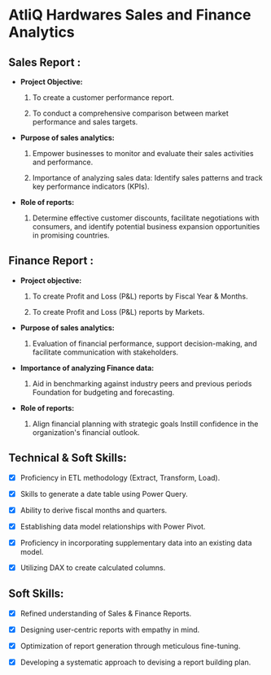# AtliQ Hardwares Sales and Finance Analytics

## Sales Report :

- **Project Objective:**

  1. To create a customer performance report.

  2. To conduct a comprehensive comparison between market performance and sales targets.

- **Purpose of sales analytics:** 

  1. Empower businesses to monitor and evaluate their sales activities and performance.

  2. Importance of analyzing sales data: Identify sales patterns and track key performance indicators (KPIs).

- **Role of reports:**

  1. Determine effective customer discounts, facilitate negotiations with consumers, and identify potential business 
     expansion opportunities in promising countries.

## Finance Report :

- **Project objective:**

  1. To create Profit and Loss (P&L) reports by Fiscal Year & Months.

  2. To create Profit and Loss (P&L) reports by Markets.

- **Purpose of sales analytics:** 

  1. Evaluation of financial performance, support decision-making, and facilitate communication with stakeholders.

- **Importance of analyzing Finance data:** 

  1. Aid in benchmarking against industry peers and previous periods Foundation for budgeting and forecasting.

- **Role of reports:** 
  1. Align financial planning with strategic goals Instill confidence in the organization's financial outlook.

## Technical & Soft Skills:
- [x] Proficiency in ETL methodology (Extract, Transform, Load).

- [x] Skills to generate a date table using Power Query.

- [x] Ability to derive fiscal months and quarters.

- [x] Establishing data model relationships with Power Pivot.

- [x] Proficiency in incorporating supplementary data into an existing data model.

- [x] Utilizing DAX to create calculated columns.

## Soft Skills:
- [x] Refined understanding of Sales & Finance Reports.

- [x] Designing user-centric reports with empathy in mind.

- [x] Optimization of report generation through meticulous fine-tuning.

- [x] Developing a systematic approach to devising a report building plan.
